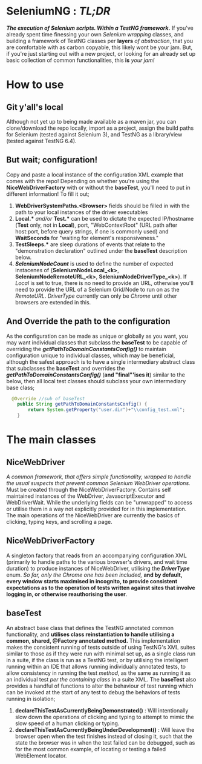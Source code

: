 # SeleniumNG : *TL;DR*
***The execution of Selenium scripts. Within a TestNG framework.*** If you've already spent time finessing your own *Selenium wrapping* classes, and building a framework of TestNG classes per **layers** *of abstraction*, that you are comfortable with as carbon copyable, this likely wont be your jam. But, if you're just starting out with a new project, or looking for an already set up basic collection of common functionalities, this **is** *your jam!*
# How to use
## Git y'all's local
Although not yet up to being made available as a maven jar, you can clone/download the repo locally, import as a project, assign the build paths for Selenium (tested against Selenium 3), and TestNG as a library/view (tested against TestNG 6.4).
## But wait; configuration!
Copy and paste a local instance of the configuration XML example that comes with the repo! Depending on whether you're using the **NiceWebDriverFactory** with or without the **baseTest**, you'll need to put in different information! To fill it out;
1. **WebDriverSystemPaths.\<Browser\>** fields should be filled in with the path to your local instances of the driver executables
2. **Local.\*** *and/or* **Test.\*** can be used to dictate the expected IP/hostname (**Test** only, not in **Local**), port, "WebContextRoot" (URL path after host:port, before query strings, if one is commonly used) and **WaitSeconds** for "waiting for element's responsiveness."
3. **TestSleeps.\*** are sleep durations of events that relate to the "demonstration declaration" outlined under the **baseTest** description below. 
4. ***SeleniumNodeCount*** is used to define the number of expected instacenes of {**SeleniumNodeLocal_\<k\>**, **SeleniumNodeRemoteURL_\<k\>**, **SeleniumNodeDriverType_\<k\>**}. If *Local* is set to true, there is no need to provide an URL, otherwise you'll need to provide the URL of a Selenium Grid/Node to run on as the *RemoteURL*. *DriverType* currently can only be *Chrome* until other browsers are extended in this.
## And Override the path to the configuration
As the configuration can be made as unique or globally as you want, you may want individual classes that subclass the **baseTest** to be capable of overriding the ***getPathToDomainConstantsConfig()*** to maintain configuration unique to individual classes, which may be beneficial, although the safest approach is to have a single intermediary abstract class that subclasses the **baseTest** and overrides the ***getPathToDomainConstantsConfig()*** (**and "final"'ises it**) similar to the below, then all local test classes should subclass your own intermediary base class;
```java
  @Override //sub of baseTest
	public String getPathToDomainConstantsConfig() {
		return System.getProperty("user.dir")+"\\config_test.xml";
	}
```
# The main classes
## NiceWebDriver
*A common framework, that offers simple functionality, wrapped to handle the usual suspects that prevent common Selenium WebDriver operations.* Must be created through the NiceWebDriverFactory. Contains self maintained instances of the WebDriver, JavascriptExecutor and WebDriverWait. While the underlying fields can be "unwrapped" to access or utilise them in a way not explicitly provided for in this implementation. The main operations of the NiceWebDriver are currently the basics of clicking, typing keys, and scrolling a page.
## NiceWebDriverFactory
A singleton factory that reads from an accompanying configuration XML (primarily to handle paths to the various browser's drivers, and wait time duration) to produce instances of NiceWebDriver, utilising the ***DriverType*** enum.
*So far, only the Chrome one has been included,* **and by default, every window starts maximised in incognito, to provide consistent expectations as to the operation of tests written against sites that involve logging in, or otherwise reauthorising the user**.
## baseTest
An abstract base class that defines the TestNG annotated common functionality, and **utilises class reinstantiation to handle utilising a common, shared, @Factory annotated method.** This implementation makes the consistent running of tests outside of using TestNG's XML suites similar to those as if they were run with minimal set up, as a single class run in a suite, if the class is run as a TestNG test, or by utilising the intelligent running within an IDE that allows running individually annotated tests, to allow consistency in running the test *method*, as the same as running it as an individual test *per the containing class* in a suite XML. The **baseTest** also provides a handful of functions to alter the behaviour of test running which can be invoked at the start of any test to debug the behaviors of tests running in isolation;
1. **declareThisTestAsCurrentlyBeingDemonstrated()** : Will intentionally slow down the operations of clicking and typing to attempt to mimic the slow speed of a human clicking or typing.
2. **declareThisTestAsCurrentlyBeingUnderDevelopment()** : Will leave the browser open when the test finishes instead of closing it, such that the state the browser was in when the test failed can be debugged, such as for the most common example, of locating or testing a failed WebElement locator.

